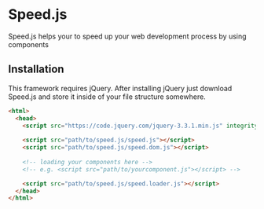 # Speed.js
Speed.js helps your to speed up your web development process by using components

## Installation
This framework requires jQuery. After installing jQuery just download Speed.js and store it inside of your file structure somewhere.

```html
<html>
  <head>
    <script src="https://code.jquery.com/jquery-3.3.1.min.js" integrity="sha256-FgpCb/KJQlLNfOu91ta32o/NMZxltwRo8QtmkMRdAu8=" crossorigin="anonymous"></script>
		
    <script src="path/to/speed.js/speed.js"></script>
    <script src="path/to/speed.js/speed.dom.js"></script>
  
    <!-- loading your components here -->
    <!-- e.g. <script src="path/to/yourcomponent.js"></script> -->

    <script src="path/to/speed.js/speed.loader.js"></script>
  </head>
</html>
```
